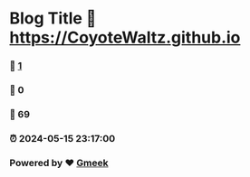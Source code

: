 # Blog Title :link: https://CoyoteWaltz.github.io 
### :page_facing_up: [1](https://CoyoteWaltz.github.io/tag.html) 
### :speech_balloon: 0 
### :hibiscus: 69 
### :alarm_clock: 2024-05-15 23:17:00 
### Powered by :heart: [Gmeek](https://github.com/Meekdai/Gmeek)
